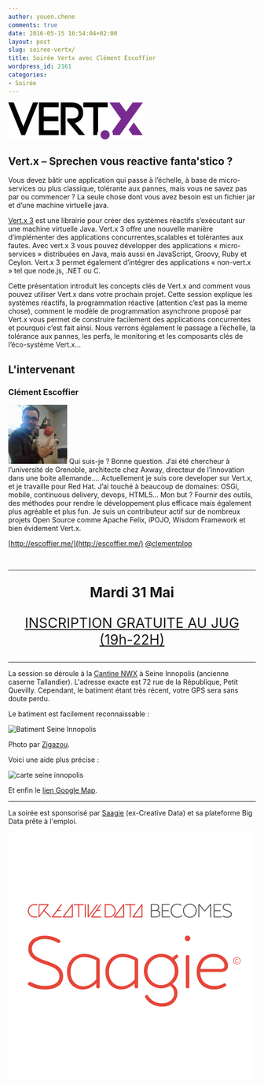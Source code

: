 ```yaml
---
author: youen.chene
comments: true
date: 2016-05-15 16:54:04+02:00
layout: post
slug: soiree-vertx/
title: Soirée Vertx avec Clément Escoffier
wordpress_id: 2161
categories:
- Soirée
---
```


<img src="/assets/img/logovertx.png"  alt="Logo VertX" class="pull-right" />

## Vert.x – Sprechen vous reactive fanta'stico ?

Vous devez bâtir une application qui passe à l’échelle, à base de micro-services ou plus classique, tolérante aux pannes, mais vous ne savez pas par ou commencer ? La seule chose dont vous avez besoin est un fichier jar et d’une machine virtuelle java.

<a href="http://vertx.io/" target="_blank">Vert.x 3</a> est une librairie pour créer des systèmes réactifs s’exécutant sur une machine virtuelle Java. Vert.x 3 offre une nouvelle manière d’implémenter des applications concurrentes,scalables et tolérantes aux fautes. Avec vert.x 3 vous pouvez développer des applications « micro-services » distribuées en Java, mais aussi en JavaScript, Groovy, Ruby et Ceylon. Vert.x 3 permet également d’intégrer des applications « non-vert.x » tel que node.js, .NET ou C.

Cette présentation introduit les concepts clés de Vert.x and comment vous pouvez utiliser Vert.x dans votre prochain projet. Cette session explique les systèmes réactifs, la programmation réactive (attention c’est pas la meme chose), comment le modèle de programmation asynchrone proposé par Vert.x vous permet de construire facilement des applications concurrentes et pourquoi c’est fait ainsi. Nous verrons également le passage a l’échelle, la tolérance aux pannes, les perfs, le monitoring et les composants clés de l’éco-système Vert.x…

## L'intervenant

### Clément Escoffier
<img src="/assets/img/clementescoffier.jpg" width="120" alt="Clément Escoffier" class="pull-right" />
Qui suis-je ? Bonne question. J’ai été chercheur à l’université de Grenoble, architecte chez Axway, directeur de l’innovation dans une boite allemande…. Actuellement je suis core developer sur Vert.x, et je travaille pour Red Hat. J’ai touché à beaucoup de domaines: OSGi, mobile, continuous delivery, devops, HTML5… Mon but ? Fournir des outils, des méthodes pour rendre le développement plus efficace mais également plus agréable et plus fun. Je suis un contributeur actif sur de nombreux projets Open Source comme Apache Felix, iPOJO, Wisdom Framework et bien évidement Vert.x.

[http://escoffier.me/](http://escoffier.me/)
<a href="http://twitter.com/@clementplop">@clementplop</a>

<br/>
<hr />
<p style="text-align: center; font-size: 200%;"><strong>Mardi 31 Mai</strong></p>
<p style="text-align: center; font-size: 200%;"><a title="NormandyJUG Mai 2016 Inscriptions" href="https://www.eventbrite.fr/e/billets-normandy-jug-soiree-vertx-avec-clement-escoffier-25462677554" target="_blank">INSCRIPTION GRATUITE AU JUG (19h-22H)</a></p>

<hr />

La session se déroule à la <a href="http://www.nwx.fr/la-cantine">Cantine NWX</a> à Seine Innopolis (ancienne caserne Tallandier). L'adresse exacte est 72 rue de la République, Petit Quevilly. Cependant, le batiment étant très récent, votre GPS sera sans doute perdu.

Le batiment est facilement reconnaissable :

<img src="http://www.codeursenseine.com/assets/img/D4K-seineinnopolis.jpg" alt="Batiment Seine Innopolis" />

Photo par <a href="http://www.flickr.com/photos/zigazou76/9686223521/">Zigazou</a>.

Voici une aide plus précise :

<img src="http://www.codeursenseine.com/assets/img/D4K-seineinnopolis-map.jpg" alt="carte seine innopolis" width="600"/>

<p>Et enfin le <a href="https://www.google.fr/maps?sll=49.6613699764283,0.9257406254088969&sspn=1.9345148084234847,5.099799485064161&t=h&q=seine+innopolis,+petit+quevilly&ie=UTF8&hq=seine+innopolis,&hnear=Le+Petit-Quevilly,+Seine-Maritime,+Haute-Normandie&ll=49.428688,1.066261&spn=0.002435,0.003946&z=19&vpsrc=6&iwloc=A&cid=14989999868521566714">lien Google Map</a>.

<hr/>

<p>La soirée est sponsorisé par <a href="http://www.saagie.com/" target="_blank">Saagie</a> (ex-Creative Data) et sa plateforme Big Data prête à l'emploi.</p>

<a href="http://www.saagie.com"><img src="/assets/img/saagie-red-500.png" alt="saagie-cd"  class="aligncenter" />
</a>
